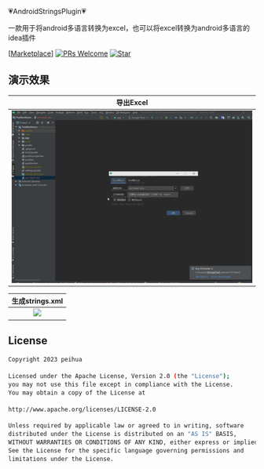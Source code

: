 :heartpulse:AndroidStringsPlugin:heartpulse:

 一款用于将android多语言转换为excel，也可以将excel转换为android多语言的idea插件<br>

[[Marketplace](https://plugins.jetbrains.com/plugin/14444-androidstringstool)]
[![PRs Welcome](https://img.shields.io/badge/PRs-Welcome-brightgreen.svg)](https://github.com/peihua8858)
[![Star](https://img.shields.io/github/stars/peihua8858/AndroidStringsPlugin.svg)](https://github.com/peihua8858/AndroidStringsPlugin)

## 演示效果
|          导出Excel        |
|:----------------------:| 
| ![](/images/image1.gif) | 

|          生成strings.xml   |
| :----------------------:|
|  ![](/images/image2.gif) |
## License
```sh
Copyright 2023 peihua

Licensed under the Apache License, Version 2.0 (the "License");
you may not use this file except in compliance with the License.
You may obtain a copy of the License at

http://www.apache.org/licenses/LICENSE-2.0

Unless required by applicable law or agreed to in writing, software
distributed under the License is distributed on an "AS IS" BASIS,
WITHOUT WARRANTIES OR CONDITIONS OF ANY KIND, either express or implied.
See the License for the specific language governing permissions and
limitations under the License.
```



